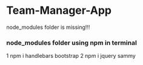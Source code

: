 # Team-Manager-App

node_modules folder is missing!!!

### node_modules folder using npm in terminal
  1 npm i handlebars bootstrap
  2 npm i jquery sammy
